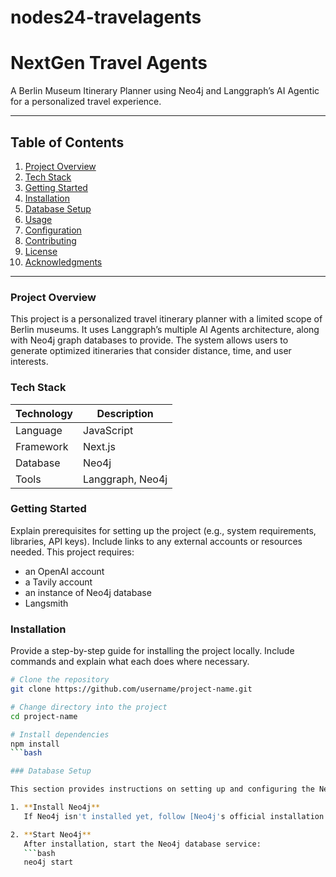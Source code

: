 # nodes24-travelagents


# NextGen Travel Agents

A Berlin Museum Itinerary Planner using Neo4j and Langgraph’s AI Agentic for a personalized travel experience. 

---

## Table of Contents

1. [Project Overview](#project-overview)
2. [Tech Stack](#tech-stack)
3. [Getting Started](#getting-started)
4. [Installation](#installation)
5. [Database Setup](#database-setup)
6. [Usage](#usage)
7. [Configuration](#configuration)
8. [Contributing](#contributing)
9. [License](#license)
10. [Acknowledgments](#acknowledgments)

---

### Project Overview

This project is a personalized travel itinerary planner with a limited scope of Berlin museums. It uses Langgraph’s multiple AI Agents architecture, along with Neo4j graph databases to provide. The system allows users to generate optimized itineraries that consider distance, time, and user interests.

### Tech Stack

| Technology | Description                             |
|------------|-----------------------------------------|
| Language   | JavaScript                |
| Framework  | Next.js                    |
| Database   | Neo4j                    |
| Tools      | Langgraph, Neo4j     |

### Getting Started

Explain prerequisites for setting up the project (e.g., system requirements, libraries, API keys). Include links to any external accounts or resources needed.
This project requires:
- an OpenAI account
- a Tavily account
- an instance of Neo4j database
- Langsmith

### Installation

Provide a step-by-step guide for installing the project locally. Include commands and explain what each does where necessary.

```bash
# Clone the repository
git clone https://github.com/username/project-name.git

# Change directory into the project
cd project-name

# Install dependencies
npm install
```bash

### Database Setup

This section provides instructions on setting up and configuring the Neo4j database.

1. **Install Neo4j**  
   If Neo4j isn't installed yet, follow [Neo4j's official installation guide](https://neo4j.com/download/). Ensure that it’s accessible from your environment.

2. **Start Neo4j**  
   After installation, start the Neo4j database service:
   ```bash
   neo4j start
